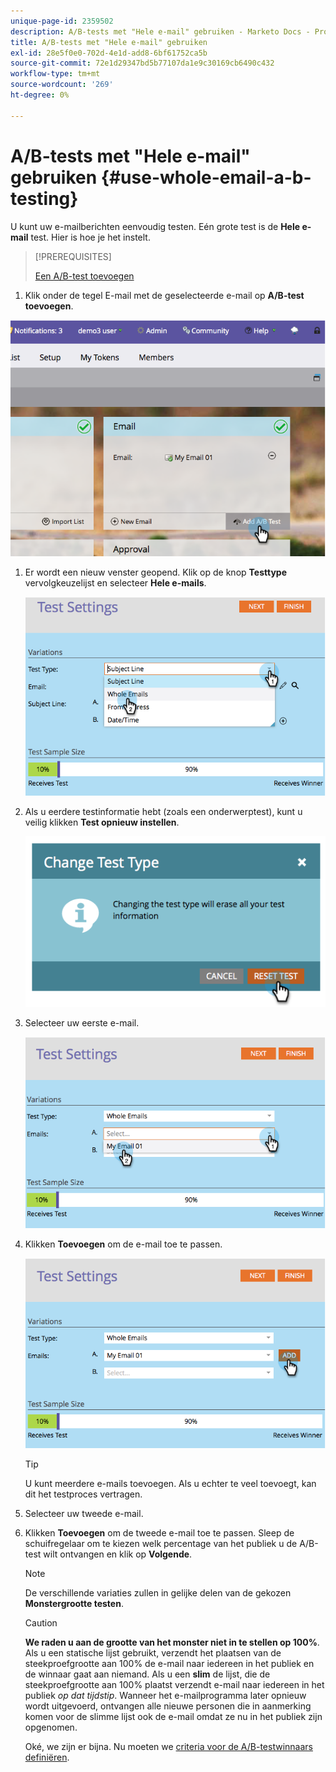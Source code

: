 ```yaml
---
unique-page-id: 2359502
description: A/B-tests met "Hele e-mail" gebruiken - Marketo Docs - Productdocumentatie
title: A/B-tests met "Hele e-mail" gebruiken
exl-id: 28e5f0e0-702d-4e1d-add8-6bf61752ca5b
source-git-commit: 72e1d29347bd5b77107da1e9c30169cb6490c432
workflow-type: tm+mt
source-wordcount: '269'
ht-degree: 0%

---
```


# A/B-tests met &quot;Hele e-mail&quot; gebruiken {#use-whole-email-a-b-testing}

U kunt uw e-mailberichten eenvoudig testen. Eén grote test is de **Hele e-mail** test. Hier is hoe je het instelt.

>[!PREREQUISITES]
>
>[Een A/B-test toevoegen](/help/marketo/product-docs/email-marketing/email-programs/email-program-actions/email-test-a-b-test/add-an-a-b-test.md)

1. Klik onder de tegel E-mail met de geselecteerde e-mail op **A/B-test toevoegen**.

![](assets/image2014-9-12-15-3a22-3a12.png)

1. Er wordt een nieuw venster geopend. Klik op de knop **Testtype** vervolgkeuzelijst en selecteer **Hele e-mails**.

   ![](assets/image2014-9-12-15-3a22-3a27.png)

1. Als u eerdere testinformatie hebt (zoals een onderwerptest), kunt u veilig klikken **Test opnieuw instellen**.

   ![](assets/image2014-9-12-15-3a22-3a40.png)

1. Selecteer uw eerste e-mail.

   ![](assets/image2014-9-12-15-3a22-3a52.png)

1. Klikken **Toevoegen** om de e-mail toe te passen.

   ![](assets/image2014-9-12-15-3a23-3a20.png)

   >[!TIP]
   >
   >U kunt meerdere e-mails toevoegen. Als u echter te veel toevoegt, kan dit het testproces vertragen.

1. Selecteer uw tweede e-mail.

   [](assets/image2014-9-12-15-3a23-3a49.png)

1. Klikken **Toevoegen** om de tweede e-mail toe te passen. Sleep de schuifregelaar om te kiezen welk percentage van het publiek u de A/B-test wilt ontvangen en klik op **Volgende**.

   [](assets/image2014-9-12-15-3a24-3a1.png)

   >[!NOTE]
   >
   >De verschillende variaties zullen in gelijke delen van de gekozen **Monstergrootte testen**.

   >[!CAUTION]
   >
   >**We raden u aan de grootte van het monster niet in te stellen op 100%**. Als u een statische lijst gebruikt, verzendt het plaatsen van de steekproefgrootte aan 100% de e-mail naar iedereen in het publiek en de winnaar gaat aan niemand. Als u een **slim** de lijst, die de steekproefgrootte aan 100% plaatst verzendt e-mail naar iedereen in het publiek _op dat tijdstip_. Wanneer het e-mailprogramma later opnieuw wordt uitgevoerd, ontvangen alle nieuwe personen die in aanmerking komen voor de slimme lijst ook de e-mail omdat ze nu in het publiek zijn opgenomen.

   Oké, we zijn er bijna. Nu moeten we [criteria voor de A/B-testwinnaars definiëren](/help/marketo/product-docs/email-marketing/email-programs/email-program-actions/email-test-a-b-test/define-the-a-b-test-winner-criteria.md).
